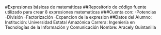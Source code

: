 #Expresiones básicas de matemáticas
##Repositorio de código fuente utilizado para crear 8 expresiones matematicas
###Cuenta con: 
-Potencias
-División
-Factorización
-Expancion de la expresion
##Datos del Alumno:
Institución: Universidad Estatal Amazónica
Carrera: Ingeniería en Tecnologías de la Información y Comunicación
Nombre: Aracely Quintanilla

